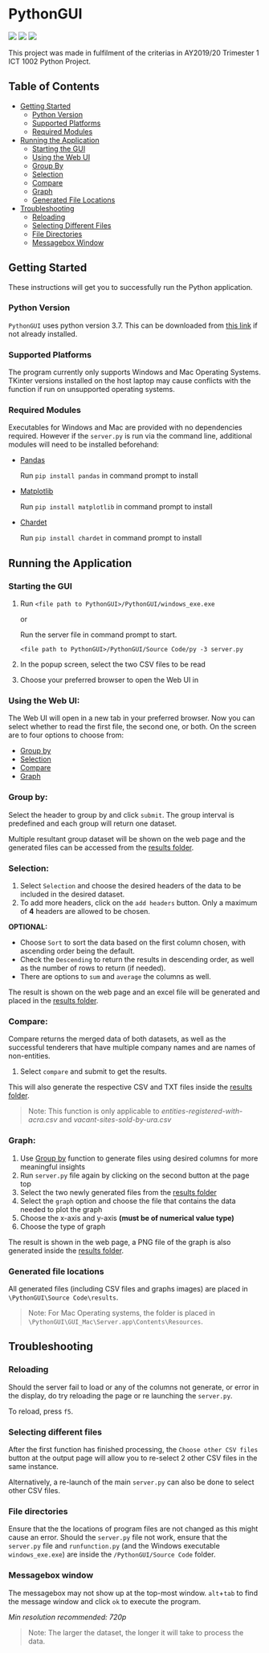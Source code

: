 # PythonGUI
[![](https://img.shields.io/badge/Category-Data%20Analytics-E5A505?style=flat-square)]() [![](https://img.shields.io/badge/Language-JS%20%2f%20Python3-E5A505?style=flat-square)]() [![](https://img.shields.io/badge/Version-1.0-E5A505?style=flat-square&color=green)]()

This project was made in fulfilment of the criterias in AY2019/20 Trimester 1 ICT 1002 Python Project. 

## Table of Contents
- [Getting Started](#getting-started)
  - [Python Version](#python-version)
  - [Supported Platforms](#supported-platforms)
  - [Required Modules](#required-modules)
- [Running the Application](#running-the-application)
  - [Starting the GUI](#starting-the-gui)
  - [Using the Web UI](#using-the-web-ui)
  - [Group By](#group-by)
  - [Selection](#selection)
  - [Compare](#compare)
  - [Graph](#graph)
  - [Generated File Locations](#generated-file-locations)
- [Troubleshooting](#troubleshooting)
  - [Reloading](#reloading)
  - [Selecting Different Files](#selecting-different-files)
  - [File Directories](#file-directories)
  - [Messagebox Window](#messagebox-window)

## Getting Started
These instructions will get you to successfully run the Python application.

### Python Version
`PythonGUI` uses python version 3.7.
This can be downloaded from [this link](https://www.python.org/) if not already installed.

### Supported Platforms
The program currently only supports Windows and Mac Operating Systems. TKinter versions installed on the host laptop may cause conflicts with the function if run on unsupported operating systems.

### Required Modules
Executables for Windows and Mac are provided with no dependencies required.
However if the `server.py` is run via the command line, additional modules will need to be installed beforehand:
- [Pandas](https://pandas.pydata.org/getpandas.html)

   Run `pip install pandas` in command prompt to install

- [Matplotlib](https://matplotlib.org/users/installing.html)

   Run `pip install matplotlib` in command prompt to install

- [Chardet](https://pypi.org/project/chardet/#files)

   Run `pip install chardet` in command prompt to install 

## Running the Application 
### Starting the GUI
1. Run `<file path to PythonGUI>/PythonGUI/windows_exe.exe`
   
   or
   
   Run the server file in command prompt to start.
   ```
   <file path to PythonGUI>/PythonGUI/Source Code/py -3 server.py
   ``` 

2. In the popup screen, select the two CSV files to be read
3. Choose your preferred browser to open the Web UI in

### Using the Web UI:
The Web UI will open in a new tab in your preferred browser. Now you can select whether to read the first file, the second one, or both. On the screen are to four options to choose from:
- [Group by](#group-by)
- [Selection](#selection)
- [Compare](#compare)
- [Graph](#graph)

### Group by:
Select the header to group by and click `submit`. The group interval is predefined and each group will return one dataset.

Multiple resultant group dataset will be shown on the web page and the generated files can be accessed from the [results folder](#generated-file-locations).

### Selection:
1. Select `Selection` and choose the desired headers of the data to be included in the desired dataset. 
2. To add more headers, click on the `add headers` button. Only a maximum of **4** headers are allowed to be chosen.

**OPTIONAL:**
  - Choose `Sort` to sort the data based on the first column chosen, with ascending order being the default. 
  - Check the `Descending` to return the results in descending order, as well as the number of rows to return (if needed). 
  - There are options to `sum` and `average` the columns as well.

The result is shown on the web page and an excel file will be generated and placed in the [results folder](#generated-file-locations).

### Compare:
Compare returns the merged data of both datasets, as well as the successful tenderers that have multiple company names and are names of non-entities. 
1. Select `compare` and submit to get the results. 

This will also generate the respective CSV and TXT files inside the [results folder](#generated-file-locations).
>Note: This function is only applicable to _entities-registered-with-acra.csv_ and _vacant-sites-sold-by-ura.csv_

### Graph:
1. Use [Group by](#group-by) function to generate files using desired columns for more meaningful insights
2. Run `server.py` file again by clicking on the second button at the page top
3. Select the two newly generated files from the [results folder](#generated-file-locations)
4. Select the `graph` option and choose the file that contains the data needed to plot the graph
5. Choose the x-axis and y-axis **(must be of numerical value type)** 
5. Choose the type of graph

The result is shown in the web page, a PNG file of the graph is also generated inside the [results folder](#generated-file-locations).

### Generated file locations
All generated files (including CSV files and graphs images) are placed in `\PythonGUI\Source Code\results`. 

> Note: For Mac Operating systems, the folder is placed in `\PythonGUI\GUI_Mac\Server.app\Contents\Resources`.

## Troubleshooting
### Reloading
Should the server fail to load or any of the columns not generate, or error in the display, do try reloading the page or re launching the `server.py`.

To reload, press `f5`.

### Selecting different files
After the first function has finished processing, the `Choose other CSV files` button at the output page will allow you to re-select 2 other CSV files in the same instance.

Alternatively, a re-launch of the main `server.py` can also be done to select other CSV files. 

### File directories
Ensure that the the locations of program files are not changed as this might cause an error. Should the `server.py` file not work, ensure that the `server.py` file and `runfunction.py` (and the Windows executable `windows_exe.exe`) are inside the `/PythonGUI/Source Code` folder.

### Messagebox window
The messagebox may not show up at the top-most window. `alt`+`tab` to find the message window and click `ok` to execute the program.

_Min resolution recommended: 720p_

> Note: The larger the dataset, the longer it will take to process the data.




